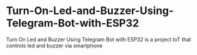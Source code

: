 # Turn-On-Led-and-Buzzer-Using-Telegram-Bot-with-ESP32
Turn On Led and Buzzer Using Telegram Bot with ESP32 is a project IoT that controls led and buzzer via smartphone 
